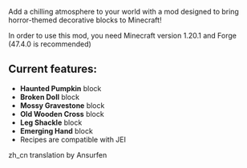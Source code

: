 Add a chilling atmosphere to your world with a mod designed to bring horror-themed decorative blocks to Minecraft!

In order to use this mod, you need Minecraft version 1.20.1 and Forge (47.4.0 is recommended)

## Current features:
- **Haunted Pumpkin** block
- **Broken Doll** block
- **Mossy Gravestone** block
- **Old Wooden Cross** block
- **Leg Shackle** block
- **Emerging Hand** block
- Recipes are compatible with JEI

zh_cn translation by Ansurfen
